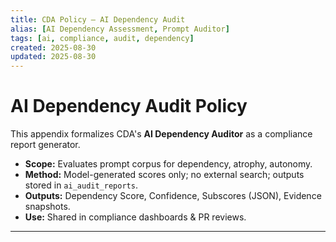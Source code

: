 ```yaml
---
title: CDA Policy — AI Dependency Audit
alias: [AI Dependency Assessment, Prompt Auditor]
tags: [ai, compliance, audit, dependency]
created: 2025-08-30
updated: 2025-08-30
---
```


# AI Dependency Audit Policy

This appendix formalizes CDA's **AI Dependency Auditor** as a compliance report generator.  

- **Scope:** Evaluates prompt corpus for dependency, atrophy, autonomy.  
- **Method:** Model-generated scores only; no external search; outputs stored in `ai_audit_reports`.  
- **Outputs:** Dependency Score, Confidence, Subscores (JSON), Evidence snapshots.  
- **Use:** Shared in compliance dashboards & PR reviews.  

---

<!-- END OF DOCUMENT -->
